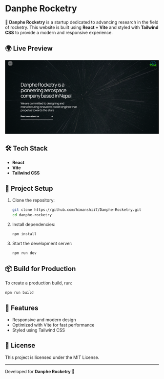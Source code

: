 # Danphe Rocketry

🚀 **Danphe Rocketry** is a startup dedicated to advancing research in the field of rocketry. This website is built using **React + Vite** and styled with **Tailwind CSS** to provide a modern and responsive experience.

## 🌍 Live Preview

![Website Preview](preview.png)

## 🛠 Tech Stack

- **React**
- **Vite**
- **Tailwind CSS**

## 📂 Project Setup

1. Clone the repository:
   ```bash
   git clone https://github.com/himanshii7/Danphe-Rocketry.git
   cd danphe-rocketry
   ```
2. Install dependencies:
   ```bash
   npm install
   ```
3. Start the development server:
   ```bash
   npm run dev
   ```

## 📦 Build for Production

To create a production build, run:
```bash
npm run build
```

## 🌟 Features
- Responsive and modern design
- Optimized with Vite for fast performance
- Styled using Tailwind CSS

## 📜 License
This project is licensed under the MIT License.

---
Developed for **Danphe Rocketry** 🚀

